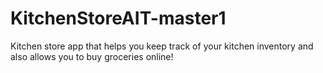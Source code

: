 # KitchenStoreAIT-master1
Kitchen store app that helps you keep track of your kitchen inventory and also allows you to buy groceries online!
